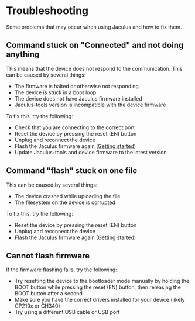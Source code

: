 # Troubleshooting

Some problems that may occur when using Jaculus and how to fix them.


## Command stuck on "Connected" and not doing anything

This means that the device does not respond to the communication. This can be caused by several things:

- The firmware is halted or otherwise not responding
- The device is stuck in a boot loop
- The device does not have Jaculus firmware installed
- Jaculus-tools version is incompatible with the device firmware

To fix this, try the following:

- Check that you are connecting to the correct port
- Reset the device by pressing the reset (EN) button
- Unplug and reconnect the device
- Flash the Jaculus firmware again ([Getting started](getting-started.md))
- Update Jaculus-tools and device firmware to the latest version


## Command "flash" stuck on one file

This can be caused by several things:

- The device crashed while uploading the file
- The filesystem on the device is corrupted

To fix this, try the following:

- Reset the device by pressing the reset (EN) button
- Unplug and reconnect the device
- Flash the Jaculus firmware again ([Getting started](getting-started.md))


## Cannot flash firmware

If the firmware flashing fails, try the following:

- Try resetting the device to the bootloader mode manually by holding the BOOT button while pressing the reset (EN) button, then releasing the BOOT button after a second
- Make sure you have the correct drivers installed for your device (likely CP210x or CH340)
- Try using a different USB cable or USB port

